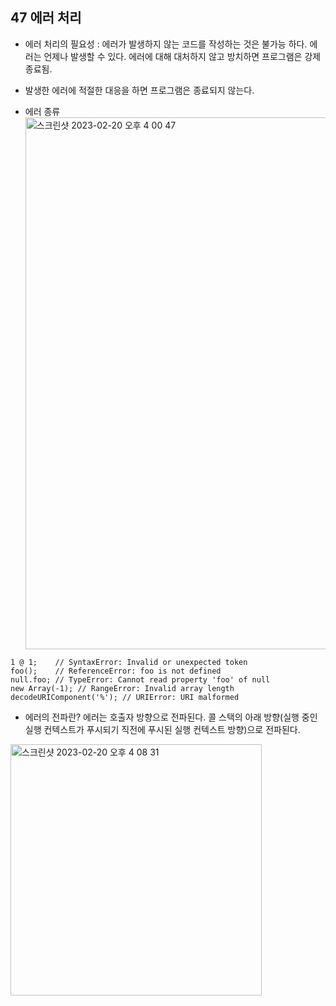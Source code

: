 ## 47 에러 처리

- 에러 처리의 필요성 : 에러가 발생하지 않는 코드를 작성하는 것은 불가능 하다. 에러는 언제나 발생할 수 있다. 에러에 대해 대처하지 않고 방치하면 프로그램은 강제 종료됨.
- 발생한 에러에 적절한 대응을 하면 프로그램은 종료되지 않는다.

- 에러 종류  
  <img width="851" alt="스크린샷 2023-02-20 오후 4 00 47" src="https://user-images.githubusercontent.com/78072931/220035313-a0a84934-0a8d-4f02-8a0c-0b66732ea0e5.png">

```
1 @ 1;    // SyntaxError: Invalid or unexpected token
foo();    // ReferenceError: foo is not defined
null.foo; // TypeError: Cannot read property 'foo' of null
new Array(-1); // RangeError: Invalid array length
decodeURIComponent('%'); // URIError: URI malformed
```

- 에러의 전파란? 에러는 호출자 방향으로 전파된다. 콜 스택의 아래 방향(실행 중인 실행 컨텍스트가 푸시되기 직전에 푸시된 실행 컨텍스트 방향)으로 전파된다.

<img width="402" alt="스크린샷 2023-02-20 오후 4 08 31" src="https://user-images.githubusercontent.com/78072931/220036485-d44dc15d-7a61-44d2-bcff-b0a5475618d6.png">
